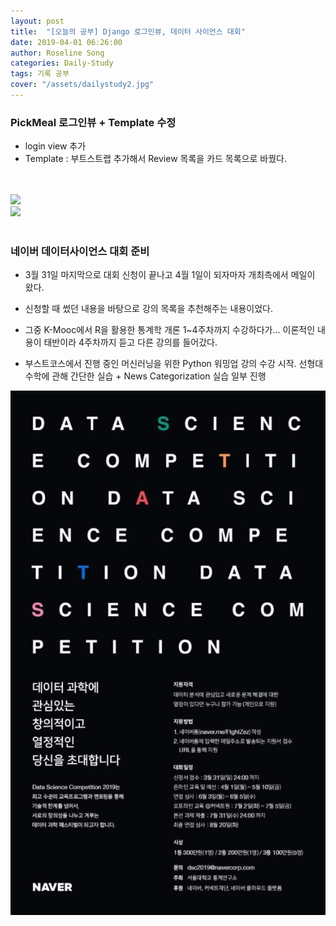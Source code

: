 ```yaml
---
layout: post
title:  "[오늘의 공부] Django 로그인뷰, 데이터 사이언스 대회"
date: 2019-04-01 06:26:00
author: Roseline Song
categories: Daily-Study
tags: 기록 공부
cover: "/assets/dailystudy2.jpg"
---
```



### PickMeal 로그인뷰 + Template 수정 

- login view 추가
- Template : 부트스트랩 추가해서 Review 목록을 카드 목록으로 바꿨다. 

<br>
<br>


<img src="https://postfiles.pstatic.net/MjAxOTA0MDFfMjcy/MDAxNTU0MTMwMjUwMDk0.OIFpAvGWco0xATMV8cNkGc7msLxgaOTw4GFJWE82280g.tGzlL_GE6dTePd8lRt6qRdO0nXGWKWG1cYVkWueVMDQg.PNG.guseod24/pickmeal_login.PNG?type=w966">

<br>

<img src="https://postfiles.pstatic.net/MjAxOTA0MDFfMjMx/MDAxNTU0MTMwMjUwMTQw.P-BabPSmvPTKXxBkrS5yRXENsGYSIB45LQLsBmspqPAg.nFQkSeBJPDE2jPUIdtXmVHNct4NnSoWFeYULnbTKY_sg.PNG.guseod24/pickmeal.PNG?type=w966">

<br>
<br>

### 네이버 데이터사이언스 대회 준비

- 3월 31일 마지막으로 대회 신청이 끝나고 4월 1일이 되자마자 개최측에서 메일이 왔다.

- 신청할 때 썼던 내용을 바탕으로 강의 목록을 추천해주는 내용이었다. 

- 그중 K-Mooc에서 R을 활용한 통계학 개론 1~4주차까지 수강하다가... 이론적인 내용이 태반이라 4주차까지 듣고 다른 강의를 들어갔다.

- 부스트코스에서 진행 중인 머신러닝을 위한 Python 워밍업 강의 수강 시작. 선형대수학에 관해 간단한 실습 + News Categorization 실습 일부 진행 

<img src="/assets/images/Data Science.jpg">



<br>
<br>